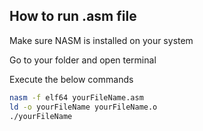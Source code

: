 ## How to run .asm file

Make sure NASM is installed on your system

Go to your folder and open terminal

Execute the below commands

```sh
nasm -f elf64 yourFileName.asm
ld -o yourFileName yourFileName.o
./yourFileName
```
